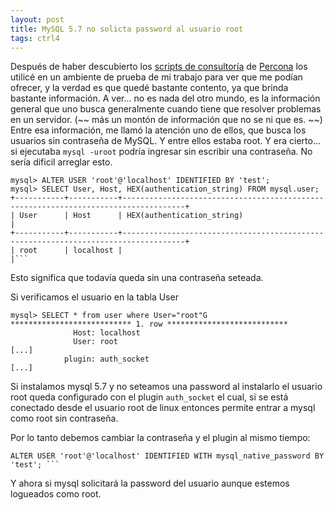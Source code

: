 ```yaml
---
layout: post
title: MySQL 5.7 no solicta password al usuario root
tags: ctrl4
---
```


Después de haber descubierto los [scripts de consultoría](http://percona.github.io/percona-consulting-scripts/) de [Percona](www.percona.com) los utilicé en un ambiente de prueba de mi trabajo para ver que me podían ofrecer, y la verdad es que quedé bastante contento, ya que brinda bastante información.
A ver... no es nada del otro mundo, es la información general que uno busca generalmente cuando tiene que resolver problemas en un servidor. (~~ más un montón de información que no se ni que es. ~~)
Entre esa información, me llamó la atención uno de ellos, que busca los usuarios sin contraseña de MySQL. Y entre ellos estaba root. Y era cierto... si ejecutaba `mysql -uroot` podría ingresar sin escribir una contraseña. No sería dificil arreglar esto.

    mysql> ALTER USER 'root'@'localhost' IDENTIFIED BY 'test';
    mysql> SELECT User, Host, HEX(authentication_string) FROM mysql.user;
    +-----------+-----------+------------------------------------------------------------------------------------+
    | User      | Host      | HEX(authentication_string)                                                         |
    +-----------+-----------+------------------------------------------------------------------------------------+
    | root      | localhost |                                                                                    |```


Esto significa que todavía queda sin una contraseña seteada.

Si verificamos el usuario en la tabla User
   
    mysql> SELECT * from user where User="root"G
    *************************** 1. row ***************************
                  Host: localhost
                  User: root
    [...]
                plugin: auth_socket
    [...]

Si instalamos mysql 5.7 y no seteamos una password al instalarlo el usuario root queda configurado con el plugin `auth_socket` el cual, si se está conectado desde el usuario root de linux entonces permite entrar a mysql como root sin contraseña.

Por lo tanto debemos cambiar la contraseña y el plugin al mismo tiempo:
    
    ALTER USER 'root'@'localhost' IDENTIFIED WITH mysql_native_password BY 'test'; ```

Y ahora si mysql solicitará la password del usuario aunque estemos logueados como root.

